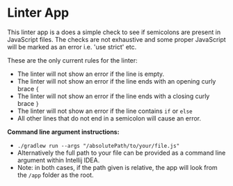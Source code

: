 # Linter App

This linter app is a does a simple check to see if semicolons are present in JavaScript files. The checks are not exhaustive and some proper JavaScript will be marked as an error i.e. 'use strict' etc.

These are the only current rules for the linter:
- The linter will not show an error if the line is empty.
- The linter will not show an error if the line ends with an opening curly brace `{`
- The linter will not show an error if the line ends with a closing curly brace `}`
- The linter will not show an error if the line contains `if` or `else`
- All other lines that do not end in a semicolon will cause an error.

**Command line argument instructions:**

- `./gradlew run --args "/absolutePath/to/your/file.js"`
- Alternatively the full path to your file can be provided as a command line argument within Intellij IDEA.
- Note: in both cases, if the path given is relative, the app will look from the `/app` folder as the root.